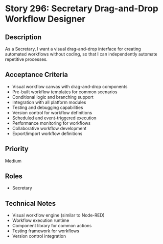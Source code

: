 # Story 296: Secretary Drag-and-Drop Workflow Designer

## Description
As a Secretary, I want a visual drag-and-drop interface for creating automated workflows without coding, so that I can independently automate repetitive processes.

## Acceptance Criteria
- Visual workflow canvas with drag-and-drop components
- Pre-built workflow templates for common scenarios
- Conditional logic and branching support
- Integration with all platform modules
- Testing and debugging capabilities
- Version control for workflow definitions
- Scheduled and event-triggered execution
- Performance monitoring for workflows
- Collaborative workflow development
- Export/import workflow definitions

## Priority
Medium

## Roles
- Secretary

## Technical Notes
- Visual workflow engine (similar to Node-RED)
- Workflow execution runtime
- Component library for common actions
- Testing framework for workflows
- Version control integration